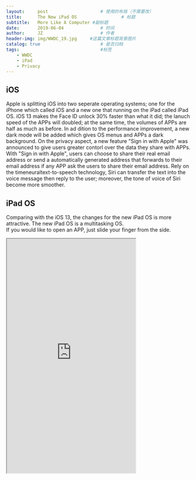 ```yaml
---
layout:     post   				    # 使用的布局（不需要改）
title:      The New iPad OS 				# 标题
subtitle:   More Like A Computer #副标题
date:       2019-06-04 				# 时间
author:     JZ 						# 作者
header-img: img/WWDC_19.jpg 	#这篇文章标题背景图片
catalog: true 						# 是否归档
tags:								#标签
    - WWDC
    - iPad
    - Privacy
---
```


## iOS

Apple is splitting iOS into two seperate operating systems; one for the iPhone which called iOS and a new one that running on the iPad called iPad OS. iOS 13 makes the Face ID unlock 30% faster than what it did; the lanuch speed of the APPs will doubled; at the same time, the volumes of APPs are half as much as before. In ad dition to the performance improvement, a new dark mode will be added which gives OS menus and APPs a dark background. On the privacy aspect, a new feature "Sign in with Apple" was announced to give users greater contorl over the data they share with APPs. With "Sign in with Apple", users can choose to share their real email address or send a automatically generated address that forwards to their email address if any APP ask the users to share their email address. Rely on the timeneuraltext-to-speech technology, Siri can transfer the text into the voice message then reply to the user; moreover, the tone of voice of Siri become more smoother.

## iPad OS

Comparing with the iOS 13, the changes for the new iPad OS is more attractive. The new iPad OS is a multitasking OS.  
If you would like to open an APP, just slide your finger from the side.
<iframe src="https://mmbiz.qpic.cn/mmbiz_gif/RK8w3NxzvFQz4TADiaOZUmY9sBcwAibF7xuelwdl5F6wDjRtXQwxxdoIMcMicRm3Jpe4mwjTPlRuNsKZ3H36QQfVQ/640?wx_fmt=gif&tp=webp&wxfrom=5&wx_lazy=1" width="352" height="640">
